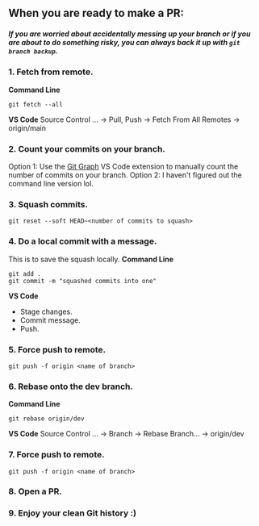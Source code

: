 
## When you are ready to make a PR:

##### If you are worried about accidentally messing up your branch or if you are about to do something risky, you can always back it up with `git branch backup`.

### 1. Fetch from remote.
**Command Line**
```
git fetch --all 
```

**VS Code**
Source Control ... &rarr; Pull, Push &rarr; Fetch From All Remotes &rarr; origin/main

### 2. Count your commits on your branch.
Option 1: Use the [Git Graph](https://marketplace.visualstudio.com/items?itemName=mhutchie.git-graph) VS Code extension to manually count the number of commits on your branch.
Option 2: I haven't figured out the command line version lol.

### 3. Squash commits.
```
git reset --soft HEAD~<number of commits to squash>
```

### 4. Do a local commit with a message.
This is to save the squash locally.
**Command Line**
```
git add .
git commit -m "squashed commits into one"
```

**VS Code**
- Stage changes.
- Commit message.
- Push.

### 5. Force push to remote.
```
git push -f origin <name of branch>
```

### 6. Rebase onto the dev branch.
**Command Line**
```
git rebase origin/dev
``` 

**VS Code** 
Source Control ... &rarr; Branch &rarr; Rebase Branch... &rarr; origin/dev

### 7. Force push to remote.
```
git push -f origin <name of branch>
```

### 8. Open a PR.

### 9. Enjoy your clean Git history :)